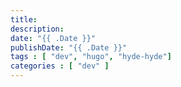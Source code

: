 ```yaml
---
title:
description:
date: "{{ .Date }}"
publishDate: "{{ .Date }}"
tags : [ "dev", "hugo", "hyde-hyde"]
categories : [ "dev" ]
---
```

